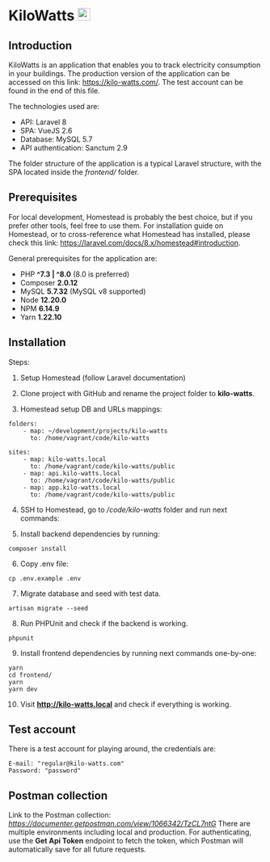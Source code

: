 # KiloWatts <img src="https://kilo-watts.com/assets-home/images/logo/transparent-logo.png" width="25">  

## Introduction

KiloWatts is an application that enables you to track electricity consumption in your buildings.
The production version of the application can be accessed on this link: https://kilo-watts.com/. 
The test account can be found in the end of this file.

The technologies used are:
- API: Laravel 8
- SPA: VueJS 2.6
- Database: MySQL 5.7
- API authentication: Sanctum 2.9

The folder structure of the application is a typical Laravel structure, with the SPA located
inside the *frontend/* folder.

## Prerequisites

For local development, Homestead is probably the best choice, but if you prefer other tools,
feel free to use them. For installation guide on Homestead, or to cross-reference what
Homestead has installed, please check this link: https://laravel.com/docs/8.x/homestead#introduction. 

General prerequisites for the application are:
- PHP **^7.3 | ^8.0** (8.0 is preferred)
- Composer **2.0.12**
- MySQL **5.7.32** (MySQL v8 supported)
- Node **12.20.0**
- NPM **6.14.9**
- Yarn **1.22.10**

## Installation

Steps:
1. Setup Homestead (follow Laravel documentation)
2. Clone project with GitHub and rename the project folder to **kilo-watts**.

3. Homestead setup DB and URLs mappings:
```
folders:
    - map: ~/development/projects/kilo-watts
      to: /home/vagrant/code/kilo-watts

sites:
    - map: kilo-watts.local
      to: /home/vagrant/code/kilo-watts/public
    - map: api.kilo-watts.local
      to: /home/vagrant/code/kilo-watts/public
    - map: app.kilo-watts.local
      to: /home/vagrant/code/kilo-watts/public
```

4. SSH to Homestead, go to */code/kilo-watts* folder and run next commands:

5. Install backend dependencies by running:
```
composer install
```

6. Copy .env file:
```
cp .env.example .env
```

7. Migrate database and seed with test data.
```
artisan migrate --seed
```

8. Run PHPUnit and check if the backend is working.
```
phpunit
```

9. Install frontend dependencies by running next commands one-by-one:
```
yarn
cd frontend/
yarn
yarn dev
```

10. Visit **http://kilo-watts.local** and check if everything is working.

## Test account
There is a test account for playing around, the credentials are:
```
E-mail: "regular@kilo-watts.com"
Password: "password"
```

## Postman collection
Link to the Postman collection: *https://documenter.getpostman.com/view/1066342/TzCL7ntG* 
There are multiple environments including local and production. For authenticating, use the 
**Get Api Token** endpoint to fetch the token, which Postman will automatically save for
all future requests.

